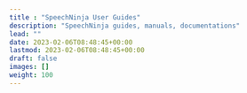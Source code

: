 ```yaml
---
title : "SpeechNinja User Guides"
description: "SpeechNinja guides, manuals, documentations"
lead: ""
date: 2023-02-06T08:48:45+00:00
lastmod: 2023-02-06T08:48:45+00:00
draft: false
images: []
weight: 100
---
```

